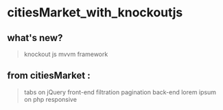 # citiesMarket_with_knockoutjs

## what's new?
> knockout js mvvm framework

## from citiesMarket :

> tabs on jQuery
> front-end filtration
> pagination
> back-end lorem ipsum on php
> responsive
